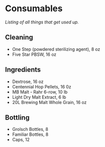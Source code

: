 # Consumables

_Listing of all things that get used up._

## Cleaning

* One Step (powdered sterilizing agent), 8 oz
* Five Star PBSW, 16 oz

## Ingredients

* Dextrose, 16 oz
* Centennial Hop Pellets, 16 0z
* MB Malt - Rahr 6-row, 10 lb
* Light Dry Malt Extract, 6 lb
* 20L Brewing Malt Whole Grain, 16 oz

## Bottling
* Grolsch Bottles, 8
* Familiar Bottles, 8
* Caps, 12
 
